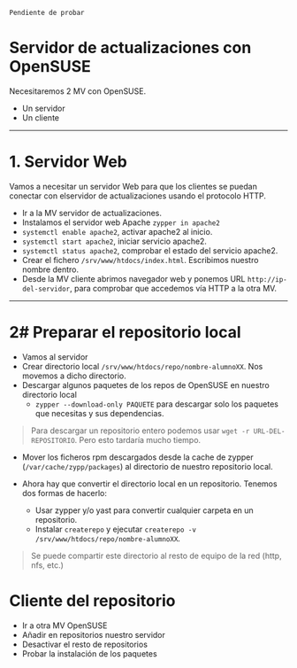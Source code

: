 

```
Pendiente de probar
```

# Servidor de actualizaciones con OpenSUSE

Necesitaremos 2 MV con OpenSUSE.
* Un servidor
* Un cliente

---

# 1. Servidor Web

Vamos a necesitar un servidor Web para que los clientes se puedan conectar
con elservidor de actualizaciones usando el protocolo HTTP.

* Ir a la MV servidor de actualizaciones.
* Instalamos el servidor web Apache `zypper in apache2`
* `systemctl enable apache2`, activar apache2 al inicio.
* `systemctl start apache2`, iniciar servicio apache2.
* `systemctl status apache2`, comprobar el estado del servicio apache2.
* Crear el fichero `/srv/www/htdocs/index.html`. Escribimos nuestro nombre dentro.
* Desde la MV cliente abrimos navegador web y ponemos URL `http://ip-del-servidor`,
para comprobar que accedemos vía HTTP a la otra MV.

---

# 2# Preparar el repositorio local

* Vamos al servidor
* Crear directorio local `/srv/www/htdocs/repo/nombre-alumnoXX`. Nos movemos a dicho directorio.
* Descargar algunos paquetes de los repos de OpenSUSE en nuestro directorio local
    * `zypper --download-only PAQUETE` para descargar solo los paquetes que necesitas y sus dependencias.

> Para descargar un repositorio entero podemos usar `wget -r URL-DEL-REPOSITORIO`.
> Pero esto tardaría mucho tiempo.

* Mover los ficheros rpm descargados desde la cache de zypper (`/var/cache/zypp/packages`)
al directorio de nuestro repositorio local.

* Ahora hay que convertir el directorio local en un repositorio. Tenemos dos formas de hacerlo:
    * Usar zypper y/o yast para convertir cualquier carpeta en un repositorio.
    * Instalar `createrepo` y ejecutar `createrepo -v /srv/www/htdocs/repo/nombre-alumnoXX`.

> Se puede compartir este directorio al resto de equipo de la red (http, nfs, etc.)

# Cliente del repositorio

* Ir a otra MV OpenSUSE
* Añadir en repositorios nuestro servidor
* Desactivar el resto de repositorios
* Probar la instalación de los paquetes
